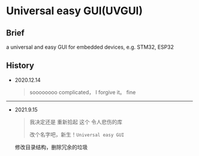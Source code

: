 # Universal easy GUI(UVGUI)

## Brief

a universal and easy GUI for embedded devices, e.g. STM32, ESP32

## History

- 2020.12.14

    > soooooooo complicated， I forgive it。 fine

---

- 2021.9.15

    > 我决定还是 重新拾起 这个 令人悲伤的库
    >
    > 改个名字吧，新生！`Universal easy GUI`

    修改目录结构，删除冗余的垃圾

